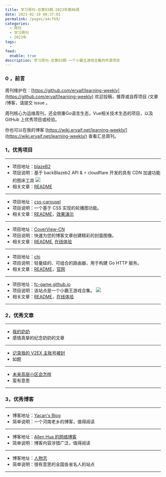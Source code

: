 ```yaml
---
title: 学习周刊-总第93期-2023年第06周
date: 2023-02-10 08:37:01
permalink: /pages/a4cf69/
categories:
  - 周刊
  - 学习周刊
  - 2023年
tags:
  -
feed:
  enable: true
description: 学习周刊-总第93期-一个小霸王游戏合集的开源项目
---
```



### 0 ，前言

周刊维护在：[https://github.com/eryajf/learning-weekly](https://github.com/eryajf/learning-weekly)  欢迎投稿，推荐或自荐项目 /文章 /博客，请提交 issue 。

周刊核心为运维周刊，还会侧重Go语言生态，Vue相关技术生态的项目，以及 GitHub 上优秀项目或经验。

你也可以在我的博客 [https://wiki.eryajf.net/learning-weekly/](https://wiki.eryajf.net/learning-weekly/) 查看汇总周刊。


### 1，优秀项目

---
- 项目地址：[blazeB2](https://github.com/Rr210/blazeB2)
- 项目说明：基于 backBlazeb2 API & ⚡ cloudflare 开发的具有 CDN 加速功能的图床工具
  ![](http://t.eryajf.net/imgs/2023/01/44d1f3b181bf2e1f.gif)
- 相关文章：[README](https://github.com/Rr210/blazeB2#readme)
---
- 项目地址：[css-carousel](https://github.com/gd4Ark/css-carousel)
- 项目说明：一个基于 CSS 实现的轮播图功能。
- 相关文章：[README](https://github.com/gd4Ark/css-carousel#readme)，[效果演示](https://4ark.me/css-carousel/)
---
- 项目地址：[CoverView-CN](https://github.com/manchan4869/CoverView-CN)
- 项目说明：快速为您的博客文章创建精彩的封面图像。
- 相关文章：[README](https://github.com/manchan4869/CoverView-CN#readme), [在线体验](https://manchan4869.github.io/CoverView-CN/)
---
- 项目地址：[chi](https://github.com/go-chi/chi)
- 项目说明：轻量级的、可组合的路由器，用于构建 Go HTTP 服务。
- 相关文章：[README](https://github.com/go-chi/chi#readme)，[官网](https://go-chi.io/#/)
---
- 项目地址：[fc-game.github.io](https://github.com/fc-game/fc-game.github.io)
- 项目说明：该站点是一个小霸王游戏合集。
  ![](http://t.eryajf.net/imgs/2023/01/10d2bd069eb6773f.png)
- 相关文章：[README](https://github.com/fc-game/fc-game.github.io/blob/main/README_zh.md)，[在线体验](https://fc-game.github.io/#/)
---

### 2，优秀文章

---
- [我的奶奶](https://blog.manyacan.com/archives/2021/)
- 感情真挚的纪念奶奶的文章
---
- [记录我的 V2EX 主账号被封](https://hellodk.cn/post/1117)
- 如题
---
- [未来高层小区会怎样](https://xingcxb.com/speak/f604bf/)
- 蛮有意思
---

### 3，优秀博客

---
- 博客地址：[Yacan's Blog](https://blog.manyacan.com/)
- 简单说明：一个河南老乡的博客，值得阅读
---
- 博客地址：[Allen Hua 的网络博客](https://hellodk.cn/)
- 简单说明：博客内容涉猎广泛，值得阅读
---
- 博客地址：[人物志](https://renwuzhi.wiki/)
- 简单说明：很有意思的全国各省名人的站点
---